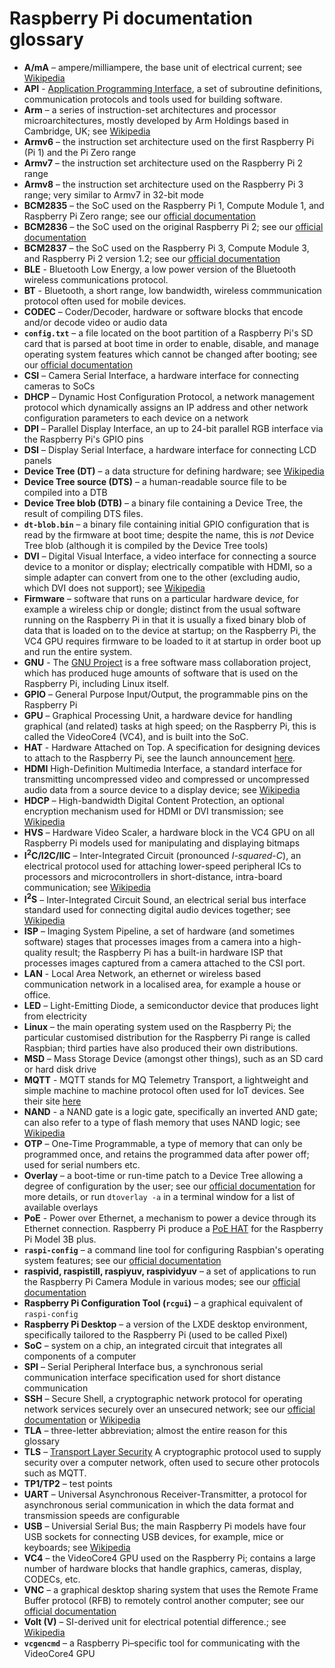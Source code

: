 # Raspberry Pi documentation glossary

- **A/mA** – ampere/milliampere, the base unit of electrical current; see [Wikipedia](https://en.wikipedia.org/wiki/Ampere)
- **API** - [Application Programming Interface](https://en.wikipedia.org/wiki/Application_programming_interface), a set of subroutine definitions, communication protocols and tools used for building software.
- **Arm** – a series of instruction-set architectures and processor microarchitectures, mostly developed by Arm Holdings based in Cambridge, UK; see [Wikipedia](https://en.wikipedia.org/wiki/Arm_architecture)
- **Armv6** – the instruction set architecture used on the first Raspberry Pi (Pi 1) and the Pi Zero range
- **Armv7** – the instruction set architecture used on the Raspberry Pi 2 range
- **Armv8** – the instruction set architecture used on the Raspberry Pi 3 range; very similar to Armv7 in 32-bit mode
- **BCM2835** – the SoC used on the Raspberry Pi 1, Compute Module 1, and Raspberry Pi Zero range; see our [official documentation](https://www.raspberrypi.org/documentation/hardware/raspberrypi/bcm2835/README.md)
- **BCM2836** – the SoC used on the original Raspberry Pi 2; see our [official documentation](https://www.raspberrypi.org/documentation/hardware/raspberrypi/bcm2836/README.md)
- **BCM2837** – the SoC used on the Raspberry Pi 3, Compute Module 3, and Raspberry Pi 2 version 1.2; see our [official documentation](https://www.raspberrypi.org/documentation/hardware/raspberrypi/bcm2837/README.md)
- **BLE** - Bluetooth Low Energy, a low power version of the Bluetooth wireless communications protocol.
- **BT** - Bluetooth, a short range, low bandwidth, wireless commmunication protocol often used for mobile devices.
- **CODEC** – Coder/Decoder, hardware or software blocks that encode and/or decode video or audio data
- **`config.txt`** – a file located on the boot partition of a Raspberry Pi's SD card that is parsed at boot time in order to enable, disable, and manage operating system features which cannot be changed after booting; see our [official documentation](https://www.raspberrypi.org/documentation/configuration/config-txt/README.md)
- **CSI** – Camera Serial Interface, a hardware interface for connecting cameras to SoCs
- **DHCP** – Dynamic Host Configuration Protocol, a network management protocol which dynamically assigns an IP address and other network configuration parameters to each device on a network
- **DPI** – Parallel Display Interface, an up to 24-bit parallel RGB interface via the Raspberry Pi's GPIO pins
- **DSI** – Display Serial Interface, a hardware interface for connecting LCD panels
- **Device Tree (DT)** – a data structure for defining hardware; see [Wikipedia](https://en.wikipedia.org/wiki/Device_tree)
- **Device Tree source (DTS)** – a human-readable source file to be compiled into a DTB
- **Device Tree blob (DTB)** – a binary file containing a Device Tree, the result of compiling DTS files.
- **`dt-blob.bin`** – a binary file containing initial GPIO configuration that is read by the firmware at boot time; despite the name, this is _not_ Device Tree blob (although it is compiled by the Device Tree tools)
- **DVI** – Digital Visual Interface, a video interface for connecting a source device to a monitor or display; electrically compatible with HDMI, so a simple adapter can convert from one to the other (excluding audio, which DVI does not support); see [Wikipedia](https://en.wikipedia.org/wiki/Digital_Visual_Interface)
- **Firmware** – software that runs on a particular hardware device, for example a wireless chip or dongle; distinct from the usual software running on the Raspberry Pi in that it is usually a fixed binary blob of data that is loaded on to the device at startup; on the Raspberry Pi, the VC4 GPU requires firmware to be loaded to it at startup in order boot up and run the entire system.
- **GNU** - The [GNU Project](https://en.wikipedia.org/wiki/GNU_Project) is a free software mass collaboration project, which has produced huge amounts of software that is used on the Raspberry Pi, including Linux itself.
- **GPIO** – General Purpose Input/Output, the programmable pins on the Raspberry Pi
- **GPU** – Graphical Processing Unit, a hardware device for handling graphical (and related) tasks at high speed; on the Raspberry Pi, this is called the VideoCore4 (VC4), and is built into the SoC.
- **HAT** - Hardware Attached on Top. A specification for designing devices to attach to the Raspberry Pi, see the launch announcement [here](https://www.raspberrypi.org/blog/introducing-raspberry-pi-hats/).
- **HDMI**  High-Definition Multimedia Interface, a standard interface for transmitting uncompressed video and compressed or uncompressed audio data from a source device to a display device; see [Wikipedia](https://en.wikipedia.org/wiki/HDMI)
- **HDCP** – High-bandwidth Digital Content Protection, an optional encryption mechanism used for HDMI or DVI transmission; see [Wikipedia](https://en.wikipedia.org/wiki/High-bandwidth_Digital_Content_Protection)
- **HVS** – Hardware Video Scaler, a hardware block in the VC4 GPU on all Raspberry Pi models used for manipulating and displaying bitmaps
- **I<sup>2</sup>C/I2C/IIC** – Inter-Integrated Circuit (pronounced _I-squared-C_), an electrical protocol used for attaching lower-speed peripheral ICs to processors and microcontrollers in short-distance, intra-board communication; see [Wikipedia](https://en.wikipedia.org/wiki/I%C2%B2C)
- **I<sup>2</sup>S** – Inter-Integrated Circuit Sound, an electrical serial bus interface standard used for connecting digital audio devices together; see [Wikipedia](https://en.wikipedia.org/wiki/I%C2%B2S)
- **ISP** – Imaging System Pipeline, a set of hardware (and sometimes software) stages that processes images from a camera into a high-quality result; the Raspberry Pi has a built-in hardware ISP that processes images captured from a camera attached to the CSI port.
- **LAN** - Local Area Network, an ethernet or wireless based communication network in a localised area, for example a house or office. 
- **LED** – Light-Emitting Diode, a semiconductor device that produces light from electricity
- **Linux** – the main operating system used on the Raspberry Pi; the particular customised distribution for the Raspberry Pi range is called Raspbian; third parties have also produced their own distributions.
- **MSD** – Mass Storage Device (amongst other things), such as an SD card or hard disk drive
- **MQTT** - MQTT stands for MQ Telemetry Transport, a lightweight and simple machine to machine protocol often used for IoT devices. See their site [here](http://mqtt.org/)
- **NAND** - a NAND gate is a logic gate, specifically an inverted AND gate; can also refer to a type of flash memory that uses NAND logic; see [Wikipedia](https://en.wikipedia.org/wiki/NAND_gate)
- **OTP** – One-Time Programmable, a type of memory that can only be programmed once, and retains the programmed data after power off; used for serial numbers etc.
- **Overlay** – a boot-time or run-time patch to a Device Tree allowing a degree of configuration by the user; see our [official documentation](https://www.raspberrypi.org/documentation/configuration/device-tree.md) for more details, or run `dtoverlay -a` in a terminal window for a list of available overlays
- **PoE** - Power over Ethernet, a mechanism to power a device through its Ethernet connection. Raspberry Pi produce a [PoE HAT](https://www.raspberrypi.org/products/poe-hat) for the Raspberry Pi Model 3B plus.
- **`raspi-config`** – a command line tool for configuring Raspbian's operating system features; see our [official documentation](https://www.raspberrypi.org/documentation/configuration/raspi-config.md)
- **raspivid, raspistill, raspiyuv, raspividyuv** – a set of applications to run the Raspberry Pi Camera Module in various modes; see our [official documentation](https://www.raspberrypi.org/documentation/raspbian/applications/camera.md)
- **Raspberry Pi Configuration Tool (`rcgui`)** – a graphical equivalent of `raspi-config`
- **Raspberry Pi Desktop** – a version of the LXDE desktop environment, specifically tailored to the Raspberry Pi (used to be called Pixel)
- **SoC** – system on a chip, an integrated circuit that integrates all components of a computer
- **SPI** – Serial Peripheral Interface bus, a synchronous serial communication interface specification used for short distance communication
- **SSH** – Secure Shell, a cryptographic network protocol for operating network services securely over an unsecured network; see our [official documentation](https://www.raspberrypi.org/documentation/remote-access/ssh/README.md) or [Wikipedia](https://en.wikipedia.org/wiki/Secure_Shell)
- **TLA** – three-letter abbreviation; almost the entire reason for this glossary
- **TLS** – [Transport Layer Security](https://en.wikipedia.org/wiki/Transport_Layer_Security) A cryptographic protocol used to supply security over a computer network, often used to secure other protocols such as MQTT.
- **TP1/TP2** – test points
- **UART** – Universal Asynchronous Receiver-Transmitter, a protocol for asynchronous serial communication in which the data format and transmission speeds are configurable
- **USB** – Universial Serial Bus; the main Raspberry Pi models have four USB sockets for connecting USB devices, for example, mice or keyboards; see [Wikipedia](https://en.wikipedia.org/wiki/USB)
- **VC4** – the VideoCore4 GPU used on the Raspberry Pi; contains a large number of hardware blocks that handle graphics, cameras, display, CODECs, etc.
- **VNC** – a graphical desktop sharing system that uses the Remote Frame Buffer protocol (RFB) to remotely control another computer; see our [official documentation](https://www.raspberrypi.org/documentation/remote-access/vnc/README.md)
- **Volt (V)** – SI-derived unit for electrical potential difference.; see [Wikipedia](https://en.wikipedia.org/wiki/Volt)
- **`vcgencmd`** – a Raspberry Pi–specific tool for communicating with the VideoCore4 GPU
